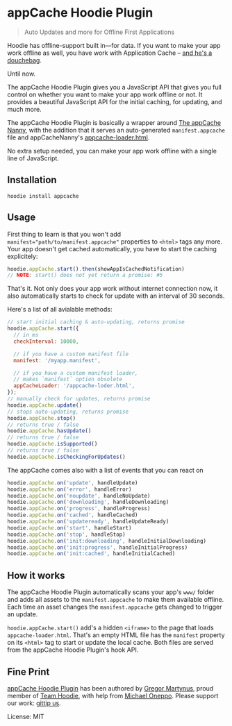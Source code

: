 appCache Hoodie Plugin
======================

> Auto Updates and more for Offline First Applications

Hoodie has offline-support built in—for data. If you want to make your app
work offline as well, you have work with Application Cache – [and he's a
douchebag](http://alistapart.com/article/application-cache-is-a-douchebag).

Until now.

The appCache Hoodie Plugin gives you a JavaScript API that gives you full
control on whether you want to make your app work offline or not. It provides
a beautiful JavaScript API for the initial caching, for updating, and much more.

The appCache Hoodie Plugin is basically a wrapper around [The appCache Nanny](https://github.com/gr2m/appcache-nanny),
with the addition that it serves an auto-generated `manifest.appcache` file and
appCacheNanny's [appcache-loader.html](https://github.com/gr2m/appcache-nanny/blob/gh-pages/appcache-loader.html).

No extra setup needed, you can make your app work offline with a single line of JavaScript.

Installation
------------

```
hoodie install appcache
```

Usage
-----

First thing to learn is that you won't add `manifest="path/to/manifest.appcache"`
properties to `<html>` tags any more. Your app doesn't get cached automatically,
you have to start the caching explicitely:

```js
hoodie.appCache.start().then(showAppIsCachedNotification)
// NOTE: start() does not yet return a promise: #5
```

That's it. Not only does your app work without internet connection now, it also
automatically starts to check for update with an interval of 30 seconds.

Here's a list of all avialable methods:

```js
// start initial caching & auto-updating, returns promise
hoodie.appCache.start({
  // in ms
  checkInterval: 10000,

  // if you have a custom manifest file
  manifest: '/myapp.manifest',

  // if you have a custom manifest loader,
  // makes `manifest` option obsolete
  appCacheLoader: '/appcache-loder.html',
});
// manually check for updates, returns promise
hoodie.appCache.update()
// stops auto-updating, returns promise
hoodie.appCache.stop()
// returns true / false
hoodie.appCache.hasUpdate()
// returns true / false
hoodie.appCache.isSupported()
// returns true / false
hoodie.appCache.isCheckingForUpdates()
```

The appCache comes also with a list of events that you can react on

```js
hoodie.appCache.on('update', handleUpdate)
hoodie.appCache.on('error', handleError)
hoodie.appCache.on('noupdate', handleNoUpdate)
hoodie.appCache.on('downloading', handleDownloading)
hoodie.appCache.on('progress', handleProgress)
hoodie.appCache.on('cached', handleCached)
hoodie.appCache.on('updateready', handleUpdateReady)
hoodie.appCache.on('start', handleStart)
hoodie.appCache.on('stop', handleStop)
hoodie.appCache.on('init:downloading', handleInitialDownloading)
hoodie.appCache.on('init:progress', handleInitialProgress)
hoodie.appCache.on('init:cached', handleInitialCached)
```

How it works
------------

The appCache Hoodie Plugin automatically scans your app's `www/` folder
and adds all assets to the `manifest.appcache` to make them available
offline. Each time an asset changes the `manifest.appcache` gets changed
to trigger an update.

`hoodie.appCache.start()` add's a hidden `<iframe>` to the page that loads
`appcache-loader.html`. That's an empty HTML file has the `manifest` property
on its `<html>` tag to start or update the local cache. Both files are served
from the appCache Hoodie Plugin's hook API.


Fine Print
----------

[appCache Hoodie Plugin](https://github.com/gr2m/hoodie-plugin-appcache)
has been authored by [Gregor Martynus](https://github.com/gr2m),
proud member of [Team Hoodie](http://hood.ie/), with help from [Michael Oneppo](https://github.com/moneppo).
Please support our work: [gittip us](https://www.gittip.com/hoodiehq/).

License: MIT
